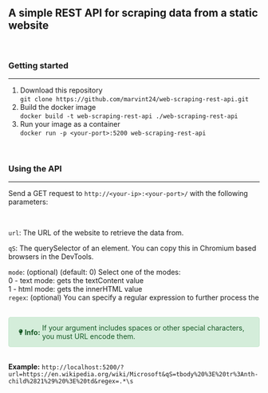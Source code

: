 ## A simple REST API for scraping data from a static website
<br>

### Getting started
<hr>

1. Download this repository  
    `git clone https://github.com/marvint24/web-scraping-rest-api.git`
2. Build the docker image  
    `docker build -t web-scraping-rest-api ./web-scraping-rest-api`
3. Run your image as a container  
    `docker run -p <your-port>:5200 web-scraping-rest-api`

<br>

### Using the API
<hr>

Send a GET request to `http://<your-ip>:<your-port>/` with the following parameters:

<br>


`url`: The URL of the website to retrieve the data from.

`qS`: The querySelector of an element. You can copy this in Chromium based browsers in the DevTools.

`mode`: (optional) (default: 0) Select one of the modes:   
0 - text mode: gets the textContent value  
1 - html mode: gets the innerHTML value  
`regex`: (optional) You can specify a regular expression to further process the


<br>

<html>
<div class="alert">
    <svg aria-hidden="true" focusable="false" data-prefix="fas"
        data-icon="lightbulb" role="img" xmlns="http://www.w3.org/2000/svg" viewBox="0 0 352 512" data-fa-i2svg="">
        <path fill="currentColor"
            d="M96.06 454.35c.01 6.29 1.87 12.45 5.36 17.69l17.09 25.69a31.99 31.99 0 0 0 26.64 14.28h61.71a31.99 31.99 0 0 0 26.64-14.28l17.09-25.69a31.989 31.989 0 0 0 5.36-17.69l.04-38.35H96.01l.05 38.35zM0 176c0 44.37 16.45 84.85 43.56 115.78 16.52 18.85 42.36 58.23 52.21 91.45.04.26.07.52.11.78h160.24c.04-.26.07-.51.11-.78 9.85-33.22 35.69-72.6 52.21-91.45C335.55 260.85 352 220.37 352 176 352 78.61 272.91-.3 175.45 0 73.44.31 0 82.97 0 176zm176-80c-44.11 0-80 35.89-80 80 0 8.84-7.16 16-16 16s-16-7.16-16-16c0-61.76 50.24-112 112-112 8.84 0 16 7.16 16 16s-7.16 16-16 16z">
        </path>
    </svg>
    <strong>Info:</strong> 
    If your argument includes spaces or other special characters, you must URL encode them.
</div>
<style>
    .alert {
        padding: .75rem 1.25rem;
        border: 1px solid transparent;
        border-radius: .25rem;
        color: #155724;
        background-color: #d4edda;
        border-color: #c3e6cb;
        display: flex;
        align-items: center;
    }
    div svg{
        position: relative;
        height: 1rem;
    }
    div *{
        margin: 0 .25rem 0 0
    }
</style>
</html>

<br>

**Example:**
`http://localhost:5200/?url=https://en.wikipedia.org/wiki/Microsoft&qS=tbody%20%3E%20tr%3Anth-child%2821%29%20%3E%20td&regex=.*\s`
